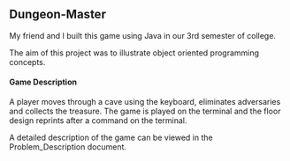 ## Dungeon-Master

My friend and I built this game using Java in our 3rd semester of college.

The aim of this project was to illustrate object oriented programming concepts. 

#### Game Description

A player moves through a cave using the keyboard, eliminates adversaries and collects the treasure. The game is played on the terminal and the floor design reprints after a command on the terminal.

A detailed description of the game can be viewed in the Problem_Description document.
